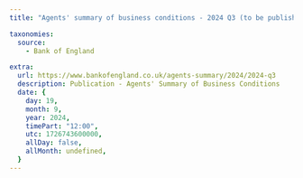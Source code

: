 ```yaml
---
title: "Agents' summary of business conditions - 2024 Q3 (to be published at 12pm)"

taxonomies:
  source:
    - Bank of England

extra:
  url: https://www.bankofengland.co.uk/agents-summary/2024/2024-q3
  description: Publication - Agents' Summary of Business Conditions
  date: {
    day: 19,
    month: 9,
    year: 2024,
    timePart: "12:00",
    utc: 1726743600000,
    allDay: false,
    allMonth: undefined,
  }
---
```


